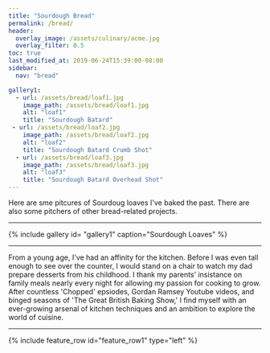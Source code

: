 ```yaml
---
title: "Sourdough Bread"
permalink: /bread/
header:
  overlay_image: /assets/culinary/acme.jpg
  overlay_filter: 0.5
toc: true
last_modified_at: 2019-06-24T15:39:00-08:00
sidebar:
  nav: "bread"

gallery1:
  - url: /assets/bread/loaf1.jpg
    image_path: /assets/bread/loaf1.jpg
    alt: "loaf1"
    title: "Sourdough Batard"
 - url: /assets/bread/loaf2.jpg
    image_path: /assets/bread/loaf2.jpg
    alt: "loaf2"
    title: "Sourdough Batard Crumb Shot"
  - url: /assets/bread/loaf3.jpg
    image_path: /assets/bread/loaf3.jpg
    alt: "loaf3"
    title: "Sourdough Batard Overhead Shot"
---
```


Here are sme pitcures of Sourdoug loaves I've baked the past. There are also some pitchers of other bread-related projects.

___

{% include gallery id= "gallery1" caption="Sourdough Loaves" %}




---

From a young age, I've had an affinity for the kitchen. Before I was even tall enough to see over the counter, I would stand on a chair to watch my dad prepare desserts from his childhood. I thank my parents' insistance on family meals nearly every night for allowing my passion for cooking to grow. After countless 'Chopped' epsiodes, Gordan Ramsey Youtube videos, and binged seasons of 'The Great British Baking Show,' I find myself with an ever-growing arsenal of kitchen techniques and an ambition to explore the world of cuisine.

---

{% include feature_row id="feature_row1" type="left" %}




